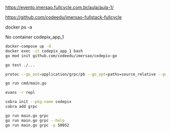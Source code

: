 https://evento.imersao.fullcycle.com.br/aula/aula-1/

https://github.com/codeedu/imersao-fullstack-fullcycle

docker ps -a

No container codepix_app_1

```sh
docker-compose up -d
docker exec -it codepix_app_1 bash
go mod init github.com/codeedu/imersao/codepix-go

go test ./...

protoc --go_out=application/grpc/pb --go_opt=paths=source_relative --go-grpc_out=application/grpc/pb --go-grpc_opt=paths=source_relative --proto_path=application/grpc/protofiles application/grpc/protofiles/*.proto

go run cmd/main.go

evans -r repl

cobra init --pkg-name codepix
cobra add grpc

go run main.go grpc
go run main.go grpc --help
go run main.go grpc -p 50052


```
